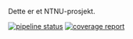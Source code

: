 Dette er et NTNU-prosjekt.

[![pipeline status](https://gitlab.stud.idi.ntnu.no/programvareutvikling-v19/gruppe-79/badges/masterpom/pipeline.svg)](https://gitlab.stud.idi.ntnu.no/programvareutvikling-v19/gruppe-79/commits/masterpom)
[![coverage report](https://gitlab.stud.idi.ntnu.no/programvareutvikling-v19/gruppe-79/badges/master/coverage.svg)](https://gitlab.stud.idi.ntnu.no/programvareutvikling-v19/gruppe-79/commits/master)
